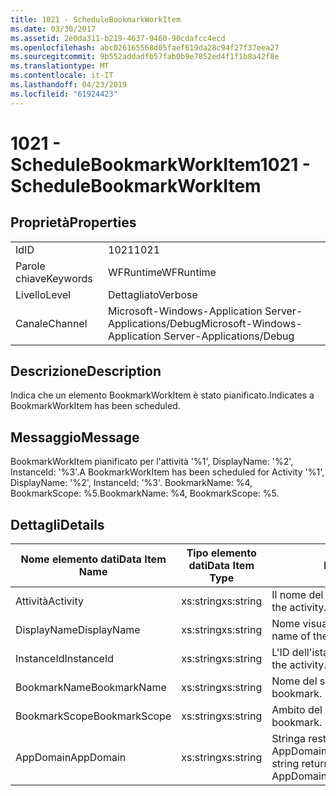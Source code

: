 ```yaml
---
title: 1021 - ScheduleBookmarkWorkItem
ms.date: 03/30/2017
ms.assetid: 2e0da311-b219-4637-9460-90cdafcc4ecd
ms.openlocfilehash: abc026165568d05faef619da28c94f27f37eea27
ms.sourcegitcommit: 9b552addadfb57fab0b9e7852ed4f1f1b8a42f8e
ms.translationtype: MT
ms.contentlocale: it-IT
ms.lasthandoff: 04/23/2019
ms.locfileid: "61924423"
---
```

# <a name="1021---schedulebookmarkworkitem"></a><span data-ttu-id="918bb-102">1021 - ScheduleBookmarkWorkItem</span><span class="sxs-lookup"><span data-stu-id="918bb-102">1021 - ScheduleBookmarkWorkItem</span></span>
## <a name="properties"></a><span data-ttu-id="918bb-103">Proprietà</span><span class="sxs-lookup"><span data-stu-id="918bb-103">Properties</span></span>  
  
|||  
|-|-|  
|<span data-ttu-id="918bb-104">Id</span><span class="sxs-lookup"><span data-stu-id="918bb-104">ID</span></span>|<span data-ttu-id="918bb-105">1021</span><span class="sxs-lookup"><span data-stu-id="918bb-105">1021</span></span>|  
|<span data-ttu-id="918bb-106">Parole chiave</span><span class="sxs-lookup"><span data-stu-id="918bb-106">Keywords</span></span>|<span data-ttu-id="918bb-107">WFRuntime</span><span class="sxs-lookup"><span data-stu-id="918bb-107">WFRuntime</span></span>|  
|<span data-ttu-id="918bb-108">Livello</span><span class="sxs-lookup"><span data-stu-id="918bb-108">Level</span></span>|<span data-ttu-id="918bb-109">Dettagliato</span><span class="sxs-lookup"><span data-stu-id="918bb-109">Verbose</span></span>|  
|<span data-ttu-id="918bb-110">Canale</span><span class="sxs-lookup"><span data-stu-id="918bb-110">Channel</span></span>|<span data-ttu-id="918bb-111">Microsoft-Windows-Application Server-Applications/Debug</span><span class="sxs-lookup"><span data-stu-id="918bb-111">Microsoft-Windows-Application Server-Applications/Debug</span></span>|  
  
## <a name="description"></a><span data-ttu-id="918bb-112">Descrizione</span><span class="sxs-lookup"><span data-stu-id="918bb-112">Description</span></span>  
 <span data-ttu-id="918bb-113">Indica che un elemento BookmarkWorkItem è stato pianificato.</span><span class="sxs-lookup"><span data-stu-id="918bb-113">Indicates a BookmarkWorkItem has been scheduled.</span></span>  
  
## <a name="message"></a><span data-ttu-id="918bb-114">Messaggio</span><span class="sxs-lookup"><span data-stu-id="918bb-114">Message</span></span>  
 <span data-ttu-id="918bb-115">BookmarkWorkItem pianificato per l'attività '%1', DisplayName: '%2', InstanceId: '%3'.</span><span class="sxs-lookup"><span data-stu-id="918bb-115">A BookmarkWorkItem has been scheduled for Activity '%1', DisplayName: '%2', InstanceId: '%3'.</span></span>  <span data-ttu-id="918bb-116">BookmarkName: %4, BookmarkScope: %5.</span><span class="sxs-lookup"><span data-stu-id="918bb-116">BookmarkName: %4, BookmarkScope: %5.</span></span>  
  
## <a name="details"></a><span data-ttu-id="918bb-117">Dettagli</span><span class="sxs-lookup"><span data-stu-id="918bb-117">Details</span></span>  
  
|<span data-ttu-id="918bb-118">Nome elemento dati</span><span class="sxs-lookup"><span data-stu-id="918bb-118">Data Item Name</span></span>|<span data-ttu-id="918bb-119">Tipo elemento dati</span><span class="sxs-lookup"><span data-stu-id="918bb-119">Data Item Type</span></span>|<span data-ttu-id="918bb-120">Descrizione</span><span class="sxs-lookup"><span data-stu-id="918bb-120">Description</span></span>|  
|--------------------|--------------------|-----------------|  
|<span data-ttu-id="918bb-121">Attività</span><span class="sxs-lookup"><span data-stu-id="918bb-121">Activity</span></span>|<span data-ttu-id="918bb-122">xs:string</span><span class="sxs-lookup"><span data-stu-id="918bb-122">xs:string</span></span>|<span data-ttu-id="918bb-123">Il nome del tipo di attività.</span><span class="sxs-lookup"><span data-stu-id="918bb-123">The type name of the activity.</span></span>|  
|<span data-ttu-id="918bb-124">DisplayName</span><span class="sxs-lookup"><span data-stu-id="918bb-124">DisplayName</span></span>|<span data-ttu-id="918bb-125">xs:string</span><span class="sxs-lookup"><span data-stu-id="918bb-125">xs:string</span></span>|<span data-ttu-id="918bb-126">Nome visualizzato dell'attività.</span><span class="sxs-lookup"><span data-stu-id="918bb-126">The display name of the activity.</span></span>|  
|<span data-ttu-id="918bb-127">InstanceId</span><span class="sxs-lookup"><span data-stu-id="918bb-127">InstanceId</span></span>|<span data-ttu-id="918bb-128">xs:string</span><span class="sxs-lookup"><span data-stu-id="918bb-128">xs:string</span></span>|<span data-ttu-id="918bb-129">L'ID dell'istanza dell'attività.</span><span class="sxs-lookup"><span data-stu-id="918bb-129">The instance id of the activity.</span></span>|  
|<span data-ttu-id="918bb-130">BookmarkName</span><span class="sxs-lookup"><span data-stu-id="918bb-130">BookmarkName</span></span>|<span data-ttu-id="918bb-131">xs:string</span><span class="sxs-lookup"><span data-stu-id="918bb-131">xs:string</span></span>|<span data-ttu-id="918bb-132">Nome del segnalibro.</span><span class="sxs-lookup"><span data-stu-id="918bb-132">The name of the bookmark.</span></span>|  
|<span data-ttu-id="918bb-133">BookmarkScope</span><span class="sxs-lookup"><span data-stu-id="918bb-133">BookmarkScope</span></span>|<span data-ttu-id="918bb-134">xs:string</span><span class="sxs-lookup"><span data-stu-id="918bb-134">xs:string</span></span>|<span data-ttu-id="918bb-135">Ambito del segnalibro.</span><span class="sxs-lookup"><span data-stu-id="918bb-135">The scope of the bookmark.</span></span>|  
|<span data-ttu-id="918bb-136">AppDomain</span><span class="sxs-lookup"><span data-stu-id="918bb-136">AppDomain</span></span>|<span data-ttu-id="918bb-137">xs:string</span><span class="sxs-lookup"><span data-stu-id="918bb-137">xs:string</span></span>|<span data-ttu-id="918bb-138">Stringa restituita da AppDomain.CurrentDomain.FriendlyName.</span><span class="sxs-lookup"><span data-stu-id="918bb-138">The string returned by AppDomain.CurrentDomain.FriendlyName.</span></span>|
